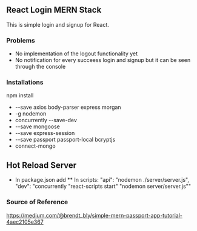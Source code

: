 ## React Login MERN Stack

This is simple login and signup for React.

### Problems
* No implementation of the logout functionality yet
* No notification for every succeess login and signup but it can be seen through the console

### Installations
npm install
* --save axios body-parser express morgan
* -g nodemon
* concurrently --save-dev
* --save mongoose
* --save express-session
* --save passport passport-local bcryptjs
* connect-mongo

## Hot Reload Server
* In package.json add
** In scripts:
   "api": "nodemon ./server/server.js",
   "dev": "concurrently \"react-scripts start\" \"nodemon server/server.js\""

### Source of Reference
https://medium.com/@brendt_bly/simple-mern-passport-app-tutorial-4aec2105e367
